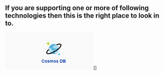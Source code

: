 ## If you are supporting one or more of following technologies then this is the right place to look in to.


![cosmons-edited.png](/.attachments/cosmons-edited-1cdc47f1-02a8-4a38-9a59-daccde8251d1.png)[]
